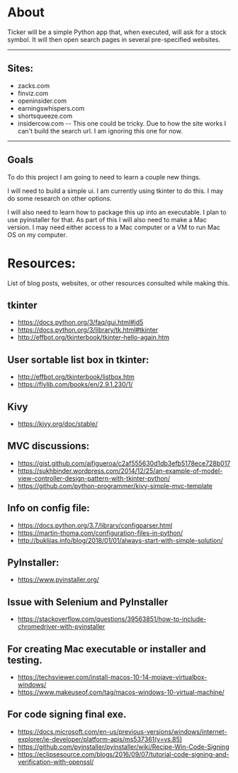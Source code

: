 # About
Ticker will be a simple Python app that, when executed, will ask for a stock symbol. It will then open search pages in several pre-specified websites.

---
## Sites:
* zacks.com  
* finviz.com  
* openinsider.com  
* earningswhispers.com  
* shortsqueeze.com  
* insidercow.com  -- This one could be tricky. Due to how the site works I can't build the search url. I am ignoring this one for now.

---
## Goals
To do this project I am going to need to learn a couple new things.

I will need to build a simple ui. I am currently using tkinter to do this. I may do some research on other options.

I will also need to learn how to package this up into an executable. I plan to use pyinstaller for that. As part of this I will also need to make a Mac version. I may need either access to a Mac computer or a VM to run Mac OS on my computer.

# Resources: 
List of blog posts, websites, or other resources consulted while making this.  

## tkinter
* https://docs.python.org/3/faq/gui.html#id5  
* https://docs.python.org/3/library/tk.html#tkinter  
* http://effbot.org/tkinterbook/tkinter-hello-again.htm 

## User sortable list box in tkinter:
* http://effbot.org/tkinterbook/listbox.htm  
* https://flylib.com/books/en/2.9.1.230/1/  

## Kivy
* https://kivy.org/doc/stable/

## MVC discussions:
* https://gist.github.com/ajfigueroa/c2af555630d1db3efb5178ece728b017
* https://sukhbinder.wordpress.com/2014/12/25/an-example-of-model-view-controller-design-pattern-with-tkinter-python/  
* https://github.com/python-programmer/kivy-simple-mvc-template

## Info on config file:
* https://docs.python.org/3.7/library/configparser.html
* https://martin-thoma.com/configuration-files-in-python/
* http://buklijas.info/blog/2018/01/01/always-start-with-simple-solution/

## PyInstaller:
* https://www.pyinstaller.org/ 

## Issue with Selenium and PyInstaller  
* https://stackoverflow.com/questions/39563851/how-to-include-chromedriver-with-pyinstaller  

## For creating Mac executable or installer and testing.  
* https://techsviewer.com/install-macos-10-14-mojave-virtualbox-windows/  
* https://www.makeuseof.com/tag/macos-windows-10-virtual-machine/  

## For code signing final exe.  
* https://docs.microsoft.com/en-us/previous-versions/windows/internet-explorer/ie-developer/platform-apis/ms537361(v=vs.85)  
* https://github.com/pyinstaller/pyinstaller/wiki/Recipe-Win-Code-Signing  
* https://eclipsesource.com/blogs/2016/09/07/tutorial-code-signing-and-verification-with-openssl/  
